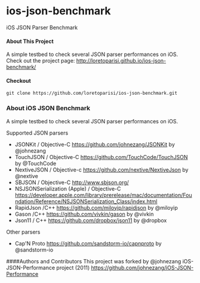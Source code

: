 # ios-json-benchmark
iOS JSON Parser Benchmark

#### About This Project
A simple testbed to check several JSON parser performances on iOS.
Check out the project page:
http://loretoparisi.github.io/ios-json-benchmark/

#### Checkout

```git clone https://github.com/loretoparisi/ios-json-benchmark.git```

### About iOS JSON Benchmark
A simple testbed to check several JSON parser performances on iOS.

Supported JSON parsers
-  JSONKit / Objective-C
   https://github.com/johnezang/JSONKit by @johnezang
-  TouchJSON / Objective-C
   https://github.com/TouchCode/TouchJSON by @TouchCode
-  NextiveJSON / Objective-c
   https://github.com/nextive/NextiveJson by @nextive
-  SBJSON / Objective-C
   http://www.sbjson.org/ 
- NSJSONSerialization (Apple) / Objective-C
  https://developer.apple.com/library/prerelease/mac/documentation/Foundation/Reference/NSJSONSerialization_Class/index.html
- RapidJson /C++
  https://github.com/miloyip/rapidjson by @miloyip
- Gason /C++
  https://github.com/vivkin/gason by @vivkin
- Json11 / C++
  https://github.com/dropbox/json11 by @dropbox

Other parsers
- Cap'N Proto
  https://github.com/sandstorm-io/capnproto by @sandstorm-io


####Authors and Contributors
This project was forked by @johnezang iOS-JSON-Performance project (2011) https://github.com/johnezang/iOS-JSON-Performance
